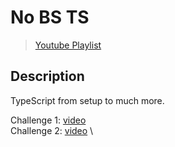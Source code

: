 # **No BS TS**
> [Youtube Playlist](https://www.youtube.com/watch?v=LKVHFHJsiO0&list=PLNqp92_EXZBJYFrpEzdO2EapvU0GOJ09n)

## **Description**
TypeScript from setup to much more. 

Challenge 1: [video](https://www.youtube.com/watch?v=GsRnExrC89A&list=PLNqp92_EXZBJYFrpEzdO2EapvU0GOJ09n&index=5) \
Challenge 2: [video](https://www.youtube.com/watch?v=DxG17pbgsZg&list=PLNqp92_EXZBJYFrpEzdO2EapvU0GOJ09n&index=9) \

